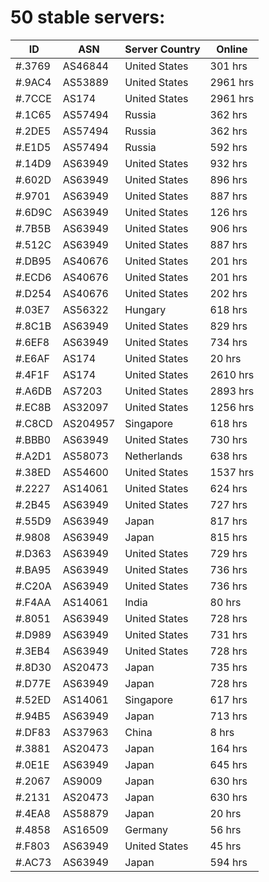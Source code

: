 # 50 stable servers:

| ID | ASN | Server Country | Online |
| ------ | ------ | ------ | ------ |
| #.3769 | AS46844 | United States | 301 hrs |
| #.9AC4 | AS53889 | United States | 2961 hrs |
| #.7CCE | AS174 | United States | 2961 hrs |
| #.1C65 | AS57494 | Russia | 362 hrs |
| #.2DE5 | AS57494 | Russia | 362 hrs |
| #.E1D5 | AS57494 | Russia | 592 hrs |
| #.14D9 | AS63949 | United States | 932 hrs |
| #.602D | AS63949 | United States | 896 hrs |
| #.9701 | AS63949 | United States | 887 hrs |
| #.6D9C | AS63949 | United States | 126 hrs |
| #.7B5B | AS63949 | United States | 906 hrs |
| #.512C | AS63949 | United States | 887 hrs |
| #.DB95 | AS40676 | United States | 201 hrs |
| #.ECD6 | AS40676 | United States | 201 hrs |
| #.D254 | AS40676 | United States | 202 hrs |
| #.03E7 | AS56322 | Hungary | 618 hrs |
| #.8C1B | AS63949 | United States | 829 hrs |
| #.6EF8 | AS63949 | United States | 734 hrs |
| #.E6AF | AS174 | United States | 20 hrs |
| #.4F1F | AS174 | United States | 2610 hrs |
| #.A6DB | AS7203 | United States | 2893 hrs |
| #.EC8B | AS32097 | United States | 1256 hrs |
| #.C8CD | AS204957 | Singapore | 618 hrs |
| #.BBB0 | AS63949 | United States | 730 hrs |
| #.A2D1 | AS58073 | Netherlands | 638 hrs |
| #.38ED | AS54600 | United States | 1537 hrs |
| #.2227 | AS14061 | United States | 624 hrs |
| #.2B45 | AS63949 | United States | 727 hrs |
| #.55D9 | AS63949 | Japan | 817 hrs |
| #.9808 | AS63949 | Japan | 815 hrs |
| #.D363 | AS63949 | United States | 729 hrs |
| #.BA95 | AS63949 | United States | 736 hrs |
| #.C20A | AS63949 | United States | 736 hrs |
| #.F4AA | AS14061 | India | 80 hrs |
| #.8051 | AS63949 | United States | 728 hrs |
| #.D989 | AS63949 | United States | 731 hrs |
| #.3EB4 | AS63949 | United States | 728 hrs |
| #.8D30 | AS20473 | Japan | 735 hrs |
| #.D77E | AS63949 | Japan | 728 hrs |
| #.52ED | AS14061 | Singapore | 617 hrs |
| #.94B5 | AS63949 | Japan | 713 hrs |
| #.DF83 | AS37963 | China | 8 hrs |
| #.3881 | AS20473 | Japan | 164 hrs |
| #.0E1E | AS63949 | Japan | 645 hrs |
| #.2067 | AS9009 | Japan | 630 hrs |
| #.2131 | AS20473 | Japan | 630 hrs |
| #.4EA8 | AS58879 | Japan | 20 hrs |
| #.4858 | AS16509 | Germany | 56 hrs |
| #.F803 | AS63949 | United States | 45 hrs |
| #.AC73 | AS63949 | Japan | 594 hrs |

